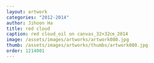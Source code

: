 ```yaml
---
layout: artwork 
categories: "2012-2014" 
author: Jihoon Ha 
title: red cloud 
caption: red cloud_oil on canvas_32×32㎝_2014 
image: /assets/images/artworks/artwork080.jpg 
thumb: /assets/images/artworks/thumbs/artwork080.jpg 
order: 1214001 
---
```

